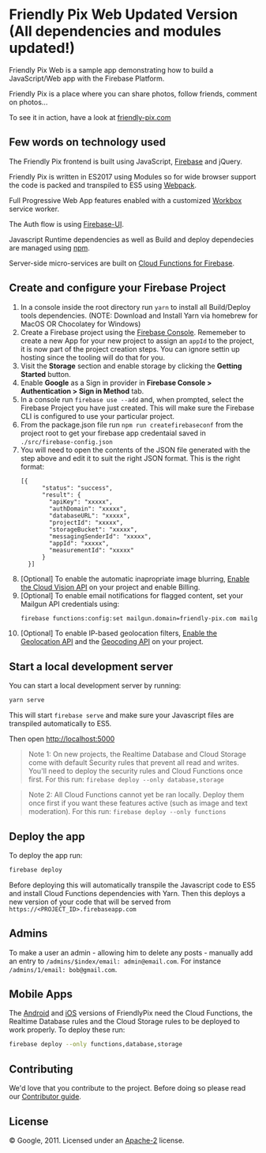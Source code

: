 # Friendly Pix Web Updated Version (All dependencies and modules updated!)

Friendly Pix Web is a sample app demonstrating how to build a JavaScript/Web app with the Firebase Platform.

Friendly Pix is a place where you can share photos, follow friends, comment on photos...

To see it in action, have a look at [friendly-pix.com](https://friendly-pix.com)


## Few words on technology used

The Friendly Pix frontend is built using JavaScript, [Firebase](https://firebase.google.com/docs/web/setup) and jQuery.

Friendly Pix is written in ES2017 using Modules so for wide browser support the code is packed and transpiled to ES5 using [Webpack](https://webpack.js.org/). 

Full Progressive Web App features enabled with a customized [Workbox](https://developers.google.com/web/tools/workbox) service worker.

The Auth flow is using [Firebase-UI](https://github.com/firebase/firebaseui-web).

Javascript Runtime dependencies as well as Build and deploy dependecies are managed using [npm](http://npmjs.com/). 

Server-side micro-services are built on [Cloud Functions for Firebase](https://firebase.google.com/docs/functions).


## Create and configure your Firebase Project

1. In a console inside the root directory run `yarn` to install all Build/Deploy tools dependencies. (NOTE: Download and Install Yarn via homebrew for MacOS OR Chocolatey for Windows)
1. Create a Firebase project using the [Firebase Console](https://firebase.google.com/console). Rememeber to create a new App for your new project to assign an `appId` to the project, it is now part of the project creation steps. You can ignore settin up hosting since the tooling will do that for you.
1. Visit the **Storage** section and enable storage by clicking the **Getting Started** button.
1. Enable **Google** as a Sign in provider in **Firebase Console > Authentication > Sign in Method** tab.
1. In a console run `firebase use --add` and, when prompted, select the Firebase Project you have just created. This will make sure the Firebase CLI is configured to use your particular project.
1. From the package.json file run `npm run createfirebaseconf` from the project root to get your firebase app credentaial saved in `./src/firebase-config.json`
1. You will need to open the contents of the JSON file generated with the step above and edit it to suit the right JSON format. This is the right format:
    ```
    [{
          "status": "success",
          "result": {
            "apiKey": "xxxxx",
            "authDomain": "xxxxx",
            "databaseURL": "xxxxx",
            "projectId": "xxxxx",
            "storageBucket": "xxxxx",
            "messagingSenderId": "xxxxx",
            "appId": "xxxxx",
            "measurementId": "xxxxx"
          }
      }]
    ```
1. [Optional] To enable the automatic inapropriate image blurring, [Enable the Cloud Vision API](https://console.cloud.google.com/apis/api/vision.googleapis.com/overview?project=_) on your project and enable Billing.
1. [Optional] To enable email notifications for flagged content, set your Mailgun API credentials using:
    ```bash
    firebase functions:config:set mailgun.domain=friendly-pix.com mailgun.key=key-XXXXXXXXXXXXXXXX
    ```
1. [Optional] To enable IP-based geolocation filters, [Enable the Geolocation API](https://console.cloud.google.com/apis/library/geolocation.googleapis.com/?project=_) and the [Geocoding API](https://console.cloud.google.com/apis/library/geocoding-backend.googleapis.com/?project=_) on your project.


## Start a local development server

You can start a local development server by running:

```bash
yarn serve
```

This will start `firebase serve` and make sure your Javascript files are transpiled automatically to ES5.

Then open [http://localhost:5000](http://localhost:5000)

> Note 1: On new projects, the Realtime Database and Cloud Storage come with default Security rules that prevent all read and writes. You'll need to deploy the security rules and Cloud Functions once first. For this run: `firebase deploy --only database,storage`

> Note 2: All Cloud Functions cannot yet be ran locally. Deploy them once first if you want these features active (such as image and text moderation). For this run: `firebase deploy --only functions`


## Deploy the app

To deploy the app run:

```bash
firebase deploy
```

Before deploying this will automatically transpile the Javascript code to ES5 and install Cloud Functions dependencies with Yarn.
Then this deploys a new version of your code that will be served from `https://<PROJECT_ID>.firebaseapp.com`


## Admins

To make a user an admin - allowing him to delete any posts - manually add an entry to `/admins/$index/email: admin@email.com`. For instance `/admins/1/email: bob@gmail.com`.


## Mobile Apps

The [Android](https://github.com/firebase/friendlypix-android) and [iOS](https://github.com/firebase/friendlypix-ios) versions of FriendlyPix need the Cloud Functions, the Realtime Database rules and the Cloud Storage rules to be deployed to work properly. To deploy these run:

```bash
firebase deploy --only functions,database,storage
```


## Contributing

We'd love that you contribute to the project. Before doing so please read our [Contributor guide](CONTRIBUTING.md).


## License

© Google, 2011. Licensed under an [Apache-2](LICENSE) license.
